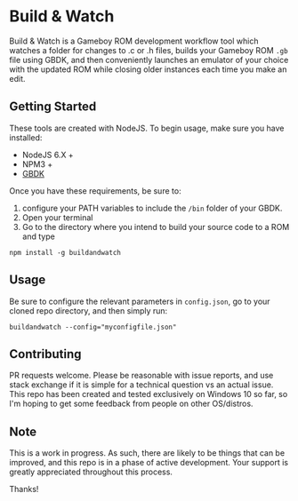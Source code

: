 # Build & Watch #

Build & Watch is a Gameboy ROM development workflow tool which watches a folder for changes to .c or .h files, builds your Gameboy ROM `.gb` file using GBDK, and then conveniently launches an emulator of your choice with the updated ROM while closing older instances each time you make an edit.

## Getting Started ##

These tools are created with NodeJS. To begin usage, make sure you have installed:

- NodeJS 6.X +
- NPM3 +
- [GBDK](http://gbdk.sourceforge.net/)

Once you have these requirements, be sure to:
1) configure your PATH variables to include the `/bin` folder of your GBDK.
2) Open your terminal
3) Go to the directory where you intend to build your source code to a ROM and type
```
npm install -g buildandwatch
```

## Usage ##

Be sure to configure the relevant parameters in `config.json`, go to your cloned repo directory, and then simply run:

```
buildandwatch --config="myconfigfile.json"
```


## Contributing ##

PR requests welcome. Please be reasonable with issue reports, and use stack exchange if it is simple for a technical question vs an actual issue. This repo has been created and tested exclusively on Windows 10 so far, so I'm hoping to get some feedback from people on other OS/distros.

## Note ##

This is a work in progress. As such, there are likely to be things that can be improved, and this repo is in a phase of active development. Your support is greatly appreciated throughout this process.

Thanks!